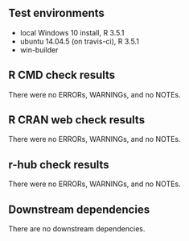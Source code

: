 ## Test environments
* local Windows 10 install, R 3.5.1
* ubuntu 14.04.5 (on travis-ci), R 3.5.1
* win-builder

## R CMD check results
There were no ERRORs, WARNINGs, and no NOTEs.

## R CRAN web check results
There were no ERRORs, WARNINGs, and no NOTEs.

## r-hub check results
There were no ERRORs, WARNINGs, and no NOTEs.

## Downstream dependencies
There are no downstream dependencies.
